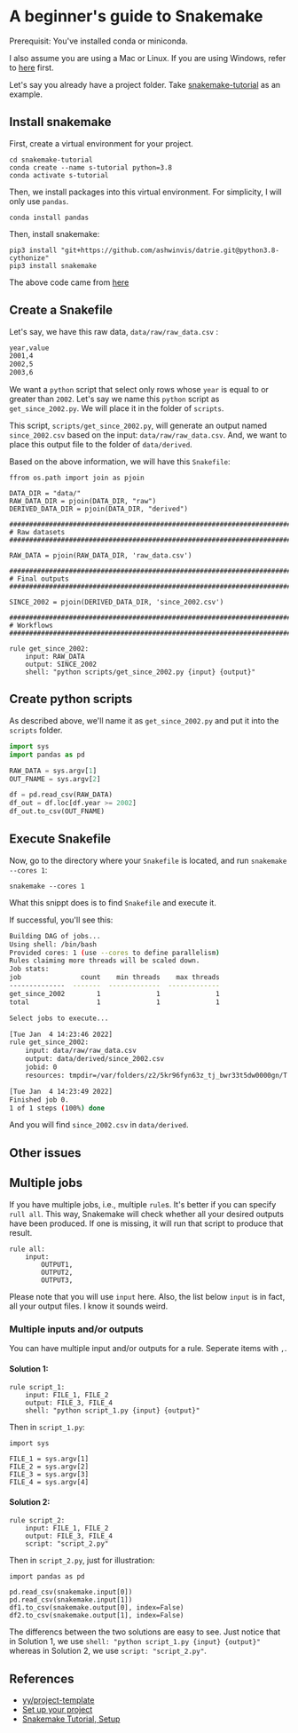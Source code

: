 # A beginner's guide to Snakemake 

Prerequisit: You've installed conda or miniconda.

I also assume you are using a Mac or Linux. If you are using Windows, refer to [here](https://snakemake.readthedocs.io/en/stable/tutorial/setup.html#windows-subsystem-for-linux) first. 

Let's say you already have a project folder. Take [snakemake-tutorial](https://github.com/hongtaoh/snakemake-tutorial) as an example. 

## Install snakemake

First, create a virtual environment for your project. 

```
cd snakemake-tutorial
conda create --name s-tutorial python=3.8
conda activate s-tutorial
```

Then, we install packages into this virtual environment. For simplicity, I will only use `pandas`. 

```
conda install pandas
```

Then, install snakemake:

```
pip3 install "git+https://github.com/ashwinvis/datrie.git@python3.8-cythonize"
pip3 install snakemake
```

The above code came from [here](https://github.com/snakemake/snakemake/issues/246)

## Create a Snakefile

Let's say, we have this raw data, `data/raw/raw_data.csv` :

```txt
year,value
2001,4
2002,5
2003,6
```

We want a `python` script that select only rows whose `year` is equal to or greater than `2002`. Let's say we name this `python` script as `get_since_2002.py`. We will place it in the folder of `scripts`. 

This script, `scripts/get_since_2002.py`, will generate an output named `since_2002.csv` based on the input: `data/raw/raw_data.csv`. And, we want to place this output file to the folder of `data/derived`.

Based on the above information, we will have this `Snakefile`:


```
ffrom os.path import join as pjoin

DATA_DIR = "data/"
RAW_DATA_DIR = pjoin(DATA_DIR, "raw")
DERIVED_DATA_DIR = pjoin(DATA_DIR, "derived")

###############################################################################
# Raw datasets
###############################################################################

RAW_DATA = pjoin(RAW_DATA_DIR, 'raw_data.csv')

###############################################################################
# Final outputs
###############################################################################

SINCE_2002 = pjoin(DERIVED_DATA_DIR, 'since_2002.csv')

###############################################################################
# Workflows
###############################################################################

rule get_since_2002:
    input: RAW_DATA
    output: SINCE_2002
    shell: "python scripts/get_since_2002.py {input} {output}"
```

## Create python scripts

As described above, we'll name it as `get_since_2002.py` and put it into the `scripts` folder.

```python
import sys
import pandas as pd

RAW_DATA = sys.argv[1]
OUT_FNAME = sys.argv[2]

df = pd.read_csv(RAW_DATA)
df_out = df.loc[df.year >= 2002]
df_out.to_csv(OUT_FNAME)
```

## Execute Snakefile

Now, go to the directory where your `Snakefile` is located, and run `snakemake --cores 1`:

```
snakemake --cores 1
```

What this snippt does is to find `Snakefile` and execute it. 

If successful, you'll see this:

```bash
Building DAG of jobs...
Using shell: /bin/bash
Provided cores: 1 (use --cores to define parallelism)
Rules claiming more threads will be scaled down.
Job stats:
job               count    min threads    max threads
--------------  -------  -------------  -------------
get_since_2002        1              1              1
total                 1              1              1

Select jobs to execute...

[Tue Jan  4 14:23:46 2022]
rule get_since_2002:
    input: data/raw/raw_data.csv
    output: data/derived/since_2002.csv
    jobid: 0
    resources: tmpdir=/var/folders/z2/5kr96fyn63z_tj_bwr33t5dw0000gn/T

[Tue Jan  4 14:23:49 2022]
Finished job 0.
1 of 1 steps (100%) done
```

And you will find `since_2002.csv` in `data/derived`. 

## Other issues

## Multiple jobs

If you have multiple jobs, i.e., multiple `rule`s. It's better if you can specify `rull all`. This way, Snakemake will check whether all your desired outputs have been produced. If one is missing, it will run that script to produce that result. 

```
rule all:
    input:
        OUTPUT1,
        OUTPUT2,
        OUTPUT3,
```

Please note that you will use `input` here. Also, the list below `input` is in fact, all your output files. I know it sounds weird. 

### Multiple inputs and/or outputs

You can have multiple input and/or outputs for a rule. Seperate items with `,`.

#### Solution 1:

```
rule script_1:
    input: FILE_1, FILE_2
    output: FILE_3, FILE_4
    shell: "python script_1.py {input} {output}"
```

Then in `script_1.py`:

```
import sys

FILE_1 = sys.argv[1]
FILE_2 = sys.argv[2]
FILE_3 = sys.argv[3]
FILE_4 = sys.argv[4]
```

#### Solution 2:

```
rule script_2:
    input: FILE_1, FILE_2
    output: FILE_3, FILE_4
    script: "script_2.py"
```

Then in `script_2.py`, just for illustration:

```
import pandas as pd

pd.read_csv(snakemake.input[0])
pd.read_csv(snakemake.input[1])
df1.to_csv(snakemake.output[0], index=False)
df2.to_csv(snakemake.output[1], index=False)
```

The differencs between the two solutions are easy to see. Just notice that in Solution 1, we use `shell: "python script_1.py {input} {output}"` whereas in Solution 2, we use `script: "script_2.py"`.


## References

- [yy/project-template](https://github.com/yy/project-template)
- [Set up your project](https://goodresearch.dev/setup.html)
- [Snakemake Tutorial, Setup](https://snakemake.readthedocs.io/en/stable/tutorial/setup.html)
